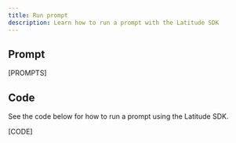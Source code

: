 ```yaml
---
title: Run prompt
description: Learn how to run a prompt with the Latitude SDK
---
```


## Prompt

[PROMPTS]

## Code

See the code below for how to run a prompt using the Latitude SDK.

[CODE]
